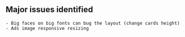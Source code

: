 ## Major issues identified

    - Big faces on big fonts can bug the layout (change cards height)
    - Ads image responsive resizing

